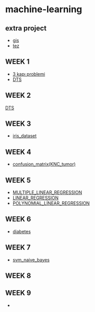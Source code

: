 # machine-learning
## extra project
* [gis](GIS_porject.ipynb)
* [tez](tez.ipynb)
## WEEK 1
* [3 kapı problemi](3_kapı_problemi.ipynb)
* [DTS](DTS.ipynb)
## WEEK 2
[DTS](DTS.ipynb)
## WEEK 3
* [iris_dataset](iris_dataset.ipynb)
## WEEK 4
* [confusion_matrix(KNC_tumor)](confusion_matrix(KNC_tumor).ipynb)
## WEEK 5
* [MULTIPLE_LINEAR_REGRESSION](MULTIPLE_LINEAR_REGRESSION.ipynb)
* [LINEAR_REGRESSION](LINEAR_REGRESSION.ipynb)
* [POLYNOMIAL_LİNEAR_REGRESSION](POLYNOMIAL_LİNEAR_REGRESSION.ipynb)
## WEEK 6
* [diabetes](diabetes.ipynb)
## WEEK 7
* [svm_naive_bayes](svm_naive_bayes.ipynb)
## WEEK 8
## WEEK 9
* []()
